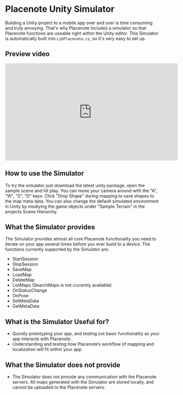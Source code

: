 # Placenote Unity Simulator
Building a Unity project to a mobile app over and over is time consuming and truly annoying. That's why Placenote includes a simulator so that Placenote functions are useable right within the Unity editor. This Simulator is automatically built into `LibPlacenote.cs`, so it's very easy to set up.

## Preview video
<iframe width="560" height="315" src="https://www.youtube.com/embed/rsy-tXilzrg" frameborder="0" allow="autoplay; encrypted-media" allowfullscreen></iframe>

## How to use the Simulator
To try the simulator just download the latest unity package, open the sample scene and hit play. You can move your camera around with the "A", "W", "S", "D" keys. Click "Drop Shape" during mapping to save shapes to the map meta data. You can also change the default simulated environment in Unity by modiying the game objects under "Sample Terrain" in the projects Scene Hierarchy.

## What the Simulator provides
The Simulator provides almost all core Placenote functionality you need to iterate on your app several times before you ever build to a device. The functions currently supported by the Simulator are:

* StartSession
* StopSession
* SaveMap
* LoadMap
* DeleteMap
* ListMaps (SearchMaps is not currently available)
* OnStatusChange
* OnPose
* SetMetaData
* GetMetaData

## What is the Simulator Useful for?
* Quickly prototyping your app, and testing out basic functionality as your app interacts with Placenote.
* Understanding and testing how Placenote’s workflow of mapping and localization will fit within your app.

## What the Simulator does not provide
* The Simulator does not provide any communication with the Placenote servers. All maps generated with the Simulator are stored locally, and cannot be uploaded to the Placenote servers.
